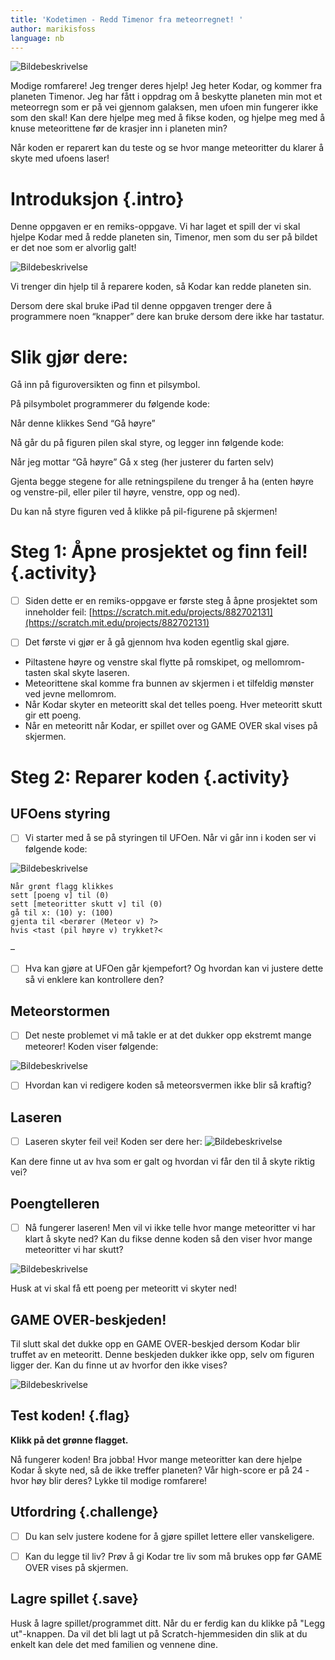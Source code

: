```yaml
---
title: 'Kodetimen - Redd Timenor fra meteorregnet! '
author: marikisfoss
language: nb
---
```

![Bildebeskrivelse](./meteorregnspill.png)

Modige romfarere! Jeg trenger deres hjelp! Jeg heter Kodar, og kommer fra planeten Timenor. Jeg har fått i oppdrag om å beskytte planeten min mot et meteorregn som er på vei gjennom galaksen, men ufoen min fungerer ikke som den skal! Kan dere hjelpe meg med å fikse koden, og hjelpe meg med å knuse meteorittene før de krasjer inn i planeten min?  

Når koden er reparert kan du teste og se hvor mange meteoritter du klarer å skyte med ufoens laser! 

  
# Introduksjon {.intro}
  
Denne oppgaven er en remiks-oppgave. Vi har laget et spill der vi skal hjelpe Kodar med å redde planeten sin, Timenor, men som du ser på bildet er det noe som er alvorlig galt! 

![Bildebeskrivelse](./kodar-spill-feil.png)

Vi trenger din hjelp til å reparere koden, så Kodar kan redde planeten sin. 

Dersom dere skal bruke iPad til denne oppgaven trenger dere å programmere noen “knapper” dere kan bruke dersom dere ikke har tastatur.

# Slik gjør dere:

Gå inn på figuroversikten og finn et pilsymbol.

På pilsymbolet programmerer du følgende kode:

Når denne klikkes
Send “Gå høyre”


Nå går du på figuren pilen skal styre, og legger inn følgende kode:

Når jeg mottar “Gå høyre”
Gå x steg (her justerer du farten selv)

Gjenta begge stegene for alle retningspilene du trenger å ha (enten høyre og venstre-pil, eller piler til høyre, venstre, opp og ned).


Du kan nå styre figuren ved å klikke på pil-figurene på skjermen!



# Steg 1: Åpne prosjektet og finn feil! {.activity}

- [ ] Siden dette er en remiks-oppgave er første steg å åpne prosjektet som inneholder feil: [https://scratch.mit.edu/projects/882702131](https://scratch.mit.edu/projects/882702131)

- [ ] Det første vi gjør er å gå gjennom hva koden egentlig skal gjøre. 
-  Piltastene høyre og venstre skal flytte på romskipet, og mellomrom-tasten skal skyte laseren. 
- Meteorittene skal komme fra bunnen av skjermen i et tilfeldig mønster ved jevne mellomrom.
- Når Kodar skyter en meteoritt skal det telles poeng. Hver meteoritt skutt gir ett poeng.
- Når en meteoritt når Kodar, er spillet over og GAME OVER skal vises på skjermen. 


# Steg 2: Reparer koden {.activity}

## UFOens styring

- [ ] Vi starter med å se på styringen til UFOen. Når vi går inn i koden ser vi følgende kode:

 ![Bildebeskrivelse](./ufo-feilkode.png)
```blocks
Når grønt flagg klikkes
sett [poeng v] til (0)
sett [meteoritter skutt v] til (0)
gå til x: (10) y: (100)
gjenta til <berører (Meteor v) ?>
hvis <tast (pil høyre v) trykket?<
```

–
- [ ] Hva kan gjøre at UFOen går kjempefort? Og hvordan kan vi justere dette så vi enklere kan kontrollere den? 


## Meteorstormen
- [ ] Det neste problemet vi må takle er at det dukker opp ekstremt mange meteorer! Koden viser følgende: 

![Bildebeskrivelse](./meteorstorm-feilkode.png)

- [ ] Hvordan kan vi redigere koden så meteorsvermen ikke blir så kraftig? 

## Laseren
- [ ] Laseren skyter feil vei! Koden ser dere her: 
![Bildebeskrivelse](./laser-feilkode.png)

Kan dere finne ut av hva som er galt og hvordan vi får den til å skyte riktig vei?
 
## Poengtelleren
- [ ] Nå fungerer laseren! Men vil vi ikke telle hvor mange meteoritter vi har klart å skyte ned? Kan du fikse denne koden så den viser hvor mange meteoritter vi har skutt?

![Bildebeskrivelse](./poengteller-feilkode.png)


Husk at vi skal få ett poeng per meteoritt vi skyter ned! 

## GAME OVER-beskjeden!

Til slutt skal det dukke opp en GAME OVER-beskjed dersom Kodar blir truffet av en meteoritt. Denne beskjeden dukker ikke opp, selv om figuren ligger der. Kan du finne ut av hvorfor den ikke vises? 

![Bildebeskrivelse](./game-over-feilkode.png)



## Test koden! {.flag}

**Klikk på det grønne flagget.** 

Nå fungerer koden! Bra jobba! 
Hvor mange meteoritter kan dere hjelpe Kodar å skyte ned, så de ikke treffer planeten? Vår high-score er på 24 - hvor høy blir deres? Lykke til modige romfarere! 

## Utfordring {.challenge}

- [ ] Du kan selv justere kodene for å gjøre spillet lettere eller vanskeligere.
- [ ] Kan du legge til liv? Prøv å gi Kodar tre liv som må brukes opp før GAME OVER vises på skjermen. 



## Lagre spillet {.save}



Husk å lagre spillet/programmet ditt. Når du er ferdig kan du klikke på "Legg
ut"-knappen. Da vil det bli lagt ut på Scratch-hjemmesiden din slik at du enkelt
kan dele det med familien og vennene dine.
